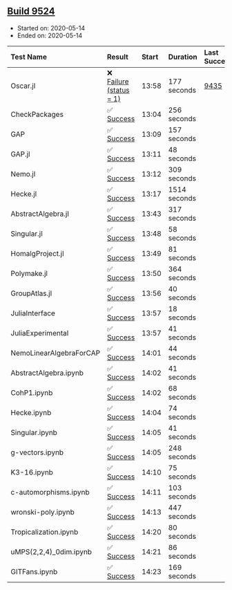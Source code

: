 ## [Build 9524](https://oscarci.mathematik.uni-kl.de/job/oscar/9524/)

* Started on: 2020-05-14
* Ended on: 2020-05-14

| Test Name    | Result | Start | Duration | Last Success | First Failure |
|:-------------|:-------|:------|:---------|:-------------|:--------------|
| Oscar.jl | ❌ [Failure (status = 1)](https://oscarci.mathematik.uni-kl.de/job/oscar/9524/artifact/logs/build-9524/Oscar.jl.log) | 13:58 | 177 seconds | [9435](https://oscarci.mathematik.uni-kl.de/job/oscar/9435/) | [9436](https://oscarci.mathematik.uni-kl.de/job/oscar/9436/) |
| CheckPackages | ✅ [Success](https://oscarci.mathematik.uni-kl.de/job/oscar/9524/artifact/logs/build-9524/CheckPackages.log) | 13:04 | 256 seconds |  |  |
| GAP | ✅ [Success](https://oscarci.mathematik.uni-kl.de/job/oscar/9524/artifact/logs/build-9524/GAP.log) | 13:09 | 157 seconds |  |  |
| GAP.jl | ✅ [Success](https://oscarci.mathematik.uni-kl.de/job/oscar/9524/artifact/logs/build-9524/GAP.jl.log) | 13:11 | 48 seconds |  |  |
| Nemo.jl | ✅ [Success](https://oscarci.mathematik.uni-kl.de/job/oscar/9524/artifact/logs/build-9524/Nemo.jl.log) | 13:12 | 309 seconds |  |  |
| Hecke.jl | ✅ [Success](https://oscarci.mathematik.uni-kl.de/job/oscar/9524/artifact/logs/build-9524/Hecke.jl.log) | 13:17 | 1514 seconds |  |  |
| AbstractAlgebra.jl | ✅ [Success](https://oscarci.mathematik.uni-kl.de/job/oscar/9524/artifact/logs/build-9524/AbstractAlgebra.jl.log) | 13:43 | 317 seconds |  |  |
| Singular.jl | ✅ [Success](https://oscarci.mathematik.uni-kl.de/job/oscar/9524/artifact/logs/build-9524/Singular.jl.log) | 13:48 | 58 seconds |  |  |
| HomalgProject.jl | ✅ [Success](https://oscarci.mathematik.uni-kl.de/job/oscar/9524/artifact/logs/build-9524/HomalgProject.jl.log) | 13:49 | 81 seconds |  |  |
| Polymake.jl | ✅ [Success](https://oscarci.mathematik.uni-kl.de/job/oscar/9524/artifact/logs/build-9524/Polymake.jl.log) | 13:50 | 364 seconds |  |  |
| GroupAtlas.jl | ✅ [Success](https://oscarci.mathematik.uni-kl.de/job/oscar/9524/artifact/logs/build-9524/GroupAtlas.jl.log) | 13:56 | 40 seconds |  |  |
| JuliaInterface | ✅ [Success](https://oscarci.mathematik.uni-kl.de/job/oscar/9524/artifact/logs/build-9524/JuliaInterface.log) | 13:57 | 18 seconds |  |  |
| JuliaExperimental | ✅ [Success](https://oscarci.mathematik.uni-kl.de/job/oscar/9524/artifact/logs/build-9524/JuliaExperimental.log) | 13:57 | 41 seconds |  |  |
| NemoLinearAlgebraForCAP | ✅ [Success](https://oscarci.mathematik.uni-kl.de/job/oscar/9524/artifact/logs/build-9524/NemoLinearAlgebraForCAP.log) | 14:01 | 44 seconds |  |  |
| AbstractAlgebra.ipynb | ✅ [Success](https://oscarci.mathematik.uni-kl.de/job/oscar/9524/artifact/logs/build-9524/AbstractAlgebra.ipynb.log) | 14:02 | 41 seconds |  |  |
| CohP1.ipynb | ✅ [Success](https://oscarci.mathematik.uni-kl.de/job/oscar/9524/artifact/logs/build-9524/CohP1.ipynb.log) | 14:02 | 68 seconds |  |  |
| Hecke.ipynb | ✅ [Success](https://oscarci.mathematik.uni-kl.de/job/oscar/9524/artifact/logs/build-9524/Hecke.ipynb.log) | 14:04 | 74 seconds |  |  |
| Singular.ipynb | ✅ [Success](https://oscarci.mathematik.uni-kl.de/job/oscar/9524/artifact/logs/build-9524/Singular.ipynb.log) | 14:05 | 41 seconds |  |  |
| g-vectors.ipynb | ✅ [Success](https://oscarci.mathematik.uni-kl.de/job/oscar/9524/artifact/logs/build-9524/g-vectors.ipynb.log) | 14:05 | 248 seconds |  |  |
| K3-16.ipynb | ✅ [Success](https://oscarci.mathematik.uni-kl.de/job/oscar/9524/artifact/logs/build-9524/K3-16.ipynb.log) | 14:10 | 75 seconds |  |  |
| c-automorphisms.ipynb | ✅ [Success](https://oscarci.mathematik.uni-kl.de/job/oscar/9524/artifact/logs/build-9524/c-automorphisms.ipynb.log) | 14:11 | 103 seconds |  |  |
| wronski-poly.ipynb | ✅ [Success](https://oscarci.mathematik.uni-kl.de/job/oscar/9524/artifact/logs/build-9524/wronski-poly.ipynb.log) | 14:13 | 447 seconds |  |  |
| Tropicalization.ipynb | ✅ [Success](https://oscarci.mathematik.uni-kl.de/job/oscar/9524/artifact/logs/build-9524/Tropicalization.ipynb.log) | 14:20 | 80 seconds |  |  |
| uMPS(2,2,4)_0dim.ipynb | ✅ [Success](https://oscarci.mathematik.uni-kl.de/job/oscar/9524/artifact/logs/build-9524/uMPS-2-2-4-_0dim.ipynb.log) | 14:21 | 86 seconds |  |  |
| GITFans.ipynb | ✅ [Success](https://oscarci.mathematik.uni-kl.de/job/oscar/9524/artifact/logs/build-9524/GITFans.ipynb.log) | 14:23 | 169 seconds |  |  |
